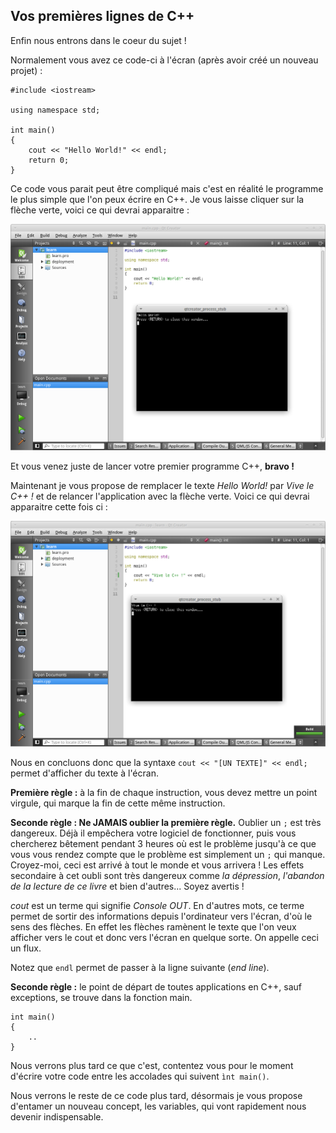 ## Vos premières lignes de C++

Enfin nous entrons dans le coeur du sujet !

Normalement vous avez ce code-ci à l'écran (après avoir créé un nouveau projet)
:

    #include <iostream>
    
    using namespace std;
    
    int main()
    {
        cout << "Hello World!" << endl;
        return 0;
    }

Ce code vous parait peut être compliqué mais c'est en réalité le programme le
plus simple que l'on peux écrire en C++. Je vous laisse cliquer sur la flèche
verte, voici ce qui devrai apparaitre :

![](helloworld.png)

Et vous venez juste de lancer votre premier programme C++, **bravo !**

Maintenant je vous propose de remplacer le texte *Hello World!* par *Vive le
C++ !* et de relancer l'application avec la flèche verte. Voici ce qui devrai
apparaitre cette fois ci :

![](helloworld-2.png)

Nous en concluons donc que la syntaxe ```cout << "[UN TEXTE]" << endl;``` permet
d'afficher du texte à l'écran.

**Première règle :** à la fin de chaque instruction, vous devez mettre un point
virgule, qui marque la fin de cette même instruction.

**Seconde règle : Ne JAMAIS oublier la première règle.** Oublier un ```;``` est
très dangereux. Déjà il empêchera votre logiciel de fonctionner, puis vous
chercherez bêtement pendant 3 heures où est le problème jusqu'à ce que vous vous
rendez compte que le problème est simplement un ```;``` qui manque. Croyez-moi,
ceci est arrivé à tout le monde et vous arrivera ! Les effets secondaire à cet
oubli sont très dangereux comme *la dépression*, *l'abandon de la lecture de ce
livre* et bien d'autres... Soyez avertis !

*cout* est un terme qui signifie *Console OUT*. En d'autres mots, ce terme permet
de sortir des informations depuis l'ordinateur vers l'écran, d'où le sens des
flèches. En effet les flèches ramènent le texte que l'on veux afficher vers
le cout et donc vers l'écran en quelque sorte. On appelle ceci un flux.

Notez que ```endl``` permet de passer à la ligne suivante (*end line*).

**Seconde règle :** le point de départ de toutes applications en C++, sauf
exceptions, se trouve dans la fonction main.

    int main()
    {
        ..
    }
    
Nous verrons plus tard ce que c'est, contentez vous pour le moment
d'écrire votre code entre les accolades qui suivent ```ìnt main()```.

Nous verrons le reste de ce code plus tard, désormais je vous propose
d'entamer un nouveau concept, les variables, qui vont rapidement nous devenir
indispensable.
